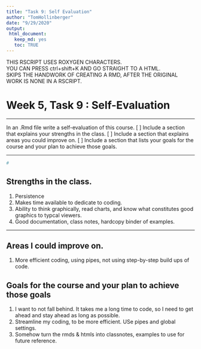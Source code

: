 ```yaml
---
title: "Task 9: Self Evaluation"
author: "TomHollinberger"
date: "9/29/2020"
output: 
 html_document: 
   keep_md: yes
   toc: TRUE
---  
```

THIS RSCRIPT USES ROXYGEN CHARACTERS.  
YOU CAN PRESS ctrl+shift+K AND GO STRAIGHT TO A HTML.  
SKIPS THE HANDWORK OF CREATING A RMD, AFTER THE ORIGINAL WORK IS NONE IN A RSCRIPT.

# **Week 5, Task 9 : Self-Evaluation** 

_________________________________
  In an .Rmd file write a self-evaluation of this course.
	[ ] Include a section that explains your strengths in the class.
	[ ] Include a section that explains areas you could improve on.
	[ ] Include a section that lists your goals for the course and your plan to achieve those goals.

_________________________________


```r
#
```


## Strengths in the class.
1. Persistence
2. Makes time available to dedicate to coding.
3. Ability to think graphically, read charts, and know what constitutes good graphics to typcal viewers.
4. Good documentation, class notes, hardcopy binder of examples.


_________________________________

## Areas I could improve on.
1. More efficient coding, using pipes, not using step-by-step build ups of code.


## Goals for the course and your plan to achieve those goals
1.  I want to not fall behind.  It takes me a long time to code, so I need to get ahead and stay ahead as long as possible.
2.  Streamline my coding, to be more efficient. USe pipes and global settings.
3.  Somehow turn the rmds & htmls into classnotes, examples to use for future reference.  
